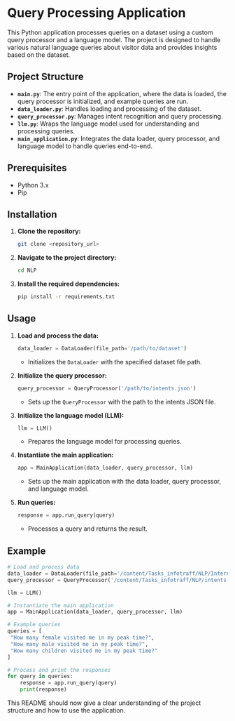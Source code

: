 # Query Processing Application

This Python application processes queries on a dataset using a custom query processor and a language model. The project is designed to handle various natural language queries about visitor data and provides insights based on the dataset.

## Project Structure

- **`main.py`**: The entry point of the application, where the data is loaded, the query processor is initialized, and example queries are run.
- **`data_loader.py`**: Handles loading and processing of the dataset.
- **`query_processor.py`**: Manages intent recognition and query processing.
- **`llm.py`**: Wraps the language model used for understanding and processing queries.
- **`main_application.py`**: Integrates the data loader, query processor, and language model to handle queries end-to-end.

## Prerequisites

- Python 3.x
- Pip

## Installation

1. **Clone the repository:**

   ```bash
   git clone <repository_url>
   ```

2. **Navigate to the project directory:**

   ```bash
   cd NLP
   ```

3. **Install the required dependencies:**

   ```bash
   pip install -r requirements.txt
   ```

## Usage

1. **Load and process the data:**

   ```python
   data_loader = DataLoader(file_path='/path/to/dataset')
   ```

   - Initializes the `DataLoader` with the specified dataset file path.

2. **Initialize the query processor:**

   ```python
   query_processor = QueryProcessor('/path/to/intents.json')
   ```

   - Sets up the `QueryProcessor` with the path to the intents JSON file.

3. **Initialize the language model (LLM):**

   ```python
   llm = LLM()
   ```

   - Prepares the language model for processing queries.

4. **Instantiate the main application:**

   ```python
   app = MainApplication(data_loader, query_processor, llm)
   ```

   - Sets up the main application with the data loader, query processor, and language model.

5. **Run queries:**

   ```python
   response = app.run_query(query)
   ```

   - Processes a query and returns the result.

## Example

```python
# Load and process data
data_loader = DataLoader(file_path='/content/Tasks_infotraff/NLP/Intern NLP Dataset.xlsx')
query_processor = QueryProcessor('/content/Tasks_infotraff/NLP/intents.json')

llm = LLM()

# Instantiate the main application
app = MainApplication(data_loader, query_processor, llm)

# Example queries
queries = [
 "How many female visited me in my peak time?",
 "How many male visited me in my peak time?",
 "How many children visited me in my peak time?"
]

# Process and print the responses
for query in queries:
    response = app.run_query(query)
    print(response)
```

This README should now give a clear understanding of the project structure and how to use the application.
